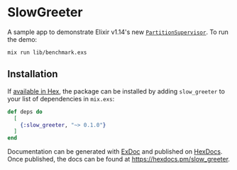 # SlowGreeter

A sample app to demonstrate Elixir v1.14's new [`PartitionSupervisor`](https://hexdocs.pm/elixir/main/PartitionSupervisor.html). To run the demo:

```
mix run lib/benchmark.exs
```

## Installation

If [available in Hex](https://hex.pm/docs/publish), the package can be installed
by adding `slow_greeter` to your list of dependencies in `mix.exs`:

```elixir
def deps do
  [
    {:slow_greeter, "~> 0.1.0"}
  ]
end
```

Documentation can be generated with [ExDoc](https://github.com/elixir-lang/ex_doc)
and published on [HexDocs](https://hexdocs.pm). Once published, the docs can
be found at <https://hexdocs.pm/slow_greeter>.

